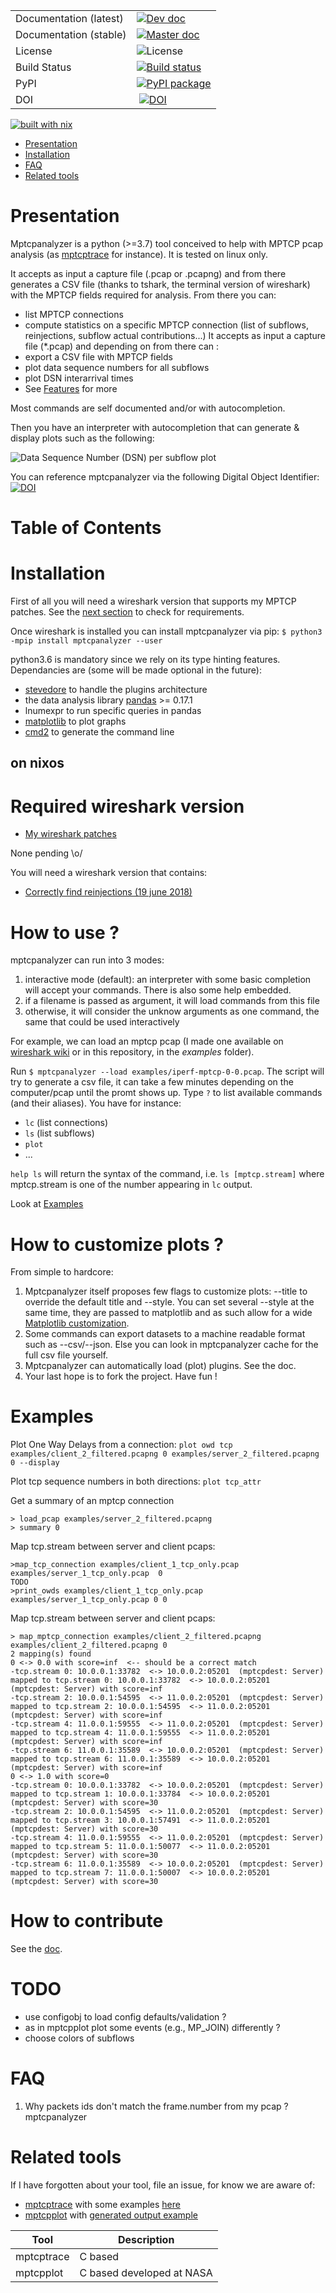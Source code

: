 

|  |  |
| --- | --- |
| Documentation (latest) | [![Dev doc](https://readthedocs.org/projects/pip/badge/?version=latest)](http://mptcpanalyzer.readthedocs.io/en/latest/) |
| Documentation (stable) | [![Master doc](https://readthedocs.org/projects/pip/badge/?version=stable)](http://mptcpanalyzer.readthedocs.io/en/stable/) |
| License | ![License](https://img.shields.io/badge/license-GPL-brightgreen.svg) |
| Build Status | [![Build status](https://travis-ci.org/teto/mptcpanalyzer.svg?branch=master)](https://travis-ci.org/teto/mptcpanalyzer) |
| PyPI |[![PyPI package](https://img.shields.io/pypi/dm/mptcpanalyzer.svg)](https://pypi.python.org/pypi/mptcpanalyzer/) |
| DOI | [![DOI](https://zenodo.org/badge/21021/lip6-mptcp/mptcpanalyzer.svg)](https://zenodo.org/badge/latestdoi/21021/lip6-mptcp/mptcpanalyzer)|
[![built with nix](https://builtwithnix.org/badge.svg)](https://builtwithnix.org)



<!-- BEGIN-MARKDOWN-TOC -->
* [Presentation](#presentation)
* [Installation](#installation)
* [FAQ](#faq)
* [Related tools](#related_tools)

<!-- END-MARKDOWN-TOC -->

Presentation
===

Mptcpanalyzer is a python (>=3.7) tool conceived to help with MPTCP pcap analysis (as [mptcptrace] for instance).
It is tested on linux only.

It accepts as input a capture file (.pcap or .pcapng) and from there generates a CSV file
(thanks to tshark, the terminal version of wireshark) with the MPTCP fields
required for analysis.
From there you can:

- list MPTCP connections
- compute statistics on a specific MPTCP connection (list of subflows, reinjections, subflow actual contributions...)
It accepts as input a capture file (\*.pcap) and depending on from there can :
- export a CSV file with MPTCP fields
- plot data sequence numbers for all subflows
- plot DSN interarrival times
- See [Features](#Features) for more

Most commands are self documented and/or with autocompletion.

Then you have an interpreter with autocompletion that can generate & display plots such as the following:

![Data Sequence Number (DSN) per subflow plot](examples/dsn.png)


You can reference mptcpanalyzer via the following Digital Object Identifier:
[![DOI](https://zenodo.org/badge/21021/lip6-mptcp/mptcpanalyzer.svg)](https://zenodo.org/badge/latestdoi/21021/lip6-mptcp/mptcpanalyzer)

# Table of Contents

# Installation

First of all you will need a wireshark version that supports my MPTCP patches.
See the [next section](#Required-wireshark-version) to check for requirements.

Once wireshark is installed you can install mptcpanalyzer via pip:
`$ python3 -mpip install mptcpanalyzer --user`

python3.6 is mandatory since we rely on its type hinting features.
Dependancies are (some will be made optional in the future):

- [stevedore](http://docs.openstack.org/developer/stevedore/) to handle the
  plugins architecture
- the data analysis library [pandas](http://pandas.pydata.org/) >= 0.17.1
- lnumexpr to run specific queries in pandas
- [matplotlib](http://matplotlib) to plot graphs
- [cmd2](https://github.com/python-cmd2/cmd2) to generate the command line

## on nixos


# Required wireshark version

- [My wireshark patches](https://code.wireshark.org/review/gitweb?p=wireshark.git&a=search&h=HEAD&st=author&s=Coudron)

None pending \o/

You will need a wireshark version that contains:
- [Correctly find reinjections (19 june 2018)](https://code.wireshark.org/review/gitweb?p=wireshark.git;a=commit;h=dac91db65e756a3198616da8cca11d66a5db6db7)

# How to use ?

 mptcpanalyzer can run into 3 modes:
  1. interactive mode (default): an interpreter with some basic completion will accept your commands. There is also some help embedded.
  2. if a filename is passed as argument, it will load commands from this file
  3. otherwise, it will consider the unknow arguments as one command, the same that could be used interactively

For example, we can load an mptcp pcap (I made one available on [wireshark wiki](https://wiki.wireshark.org/SampleCaptures#MPTCP) or in this repository, in the _examples_ folder).

Run  `$ mptcpanalyzer --load examples/iperf-mptcp-0-0.pcap`. The script will try to generate
a csv file, it can take a few minutes depending on the computer/pcap until the promt shows up.
Type `?` to list available commands (and their aliases). You have for instance:
- `lc` (list connections)
- `ls` (list subflows)
- `plot`
- ...

`help ls` will return the syntax of the command, i.e. `ls [mptcp.stream]` where mptcp.stream is one of the number appearing
in `lc` output.

Look at [Examples](#Examples)

# How to customize plots ?

From simple to hardcore:

1. Mptcpanalyzer itself proposes few flags to customize plots: --title to override the default title and --style.
You can set several --style at the same time, they are passed to matplotlib and as such allow for a wide
[Matplotlib customization](./styles/README.md).
1. Some commands can export datasets to a machine readable format such as --csv/--json. Else you can look in mptcpanalyzer cache for the full csv file yourself.
1. Mptcpanalyzer can automatically load (plot) plugins. See the doc.
1. Your last hope is to fork the project. Have fun !


# Examples

Plot One Way Delays from a connection:
`plot owd tcp examples/client_2_filtered.pcapng 0 examples/server_2_filtered.pcapng 0 --display`

Plot tcp sequence numbers in both directions:
`plot tcp_attr`

Get a summary of an mptcp connection
```
> load_pcap examples/server_2_filtered.pcapng
> summary 0
```


Map tcp.stream between server and client pcaps:

```
>map_tcp_connection examples/client_1_tcp_only.pcap examples/server_1_tcp_only.pcap  0
TODO
>print_owds examples/client_1_tcp_only.pcap examples/server_1_tcp_only.pcap 0 0
```

Map tcp.stream between server and client pcaps:
```
> map_mptcp_connection examples/client_2_filtered.pcapng examples/client_2_filtered.pcapng 0
2 mapping(s) found
0 <-> 0.0 with score=inf  <-- should be a correct match
-tcp.stream 0: 10.0.0.1:33782  <-> 10.0.0.2:05201  (mptcpdest: Server) mapped to tcp.stream 0: 10.0.0.1:33782  <-> 10.0.0.2:05201  (mptcpdest: Server) with score=inf
-tcp.stream 2: 10.0.0.1:54595  <-> 11.0.0.2:05201  (mptcpdest: Server) mapped to tcp.stream 2: 10.0.0.1:54595  <-> 11.0.0.2:05201  (mptcpdest: Server) with score=inf
-tcp.stream 4: 11.0.0.1:59555  <-> 11.0.0.2:05201  (mptcpdest: Server) mapped to tcp.stream 4: 11.0.0.1:59555  <-> 11.0.0.2:05201  (mptcpdest: Server) with score=inf
-tcp.stream 6: 11.0.0.1:35589  <-> 10.0.0.2:05201  (mptcpdest: Server) mapped to tcp.stream 6: 11.0.0.1:35589  <-> 10.0.0.2:05201  (mptcpdest: Server) with score=inf
0 <-> 1.0 with score=0
-tcp.stream 0: 10.0.0.1:33782  <-> 10.0.0.2:05201  (mptcpdest: Server) mapped to tcp.stream 1: 10.0.0.1:33784  <-> 10.0.0.2:05201  (mptcpdest: Server) with score=30
-tcp.stream 2: 10.0.0.1:54595  <-> 11.0.0.2:05201  (mptcpdest: Server) mapped to tcp.stream 3: 10.0.0.1:57491  <-> 11.0.0.2:05201  (mptcpdest: Server) with score=30
-tcp.stream 4: 11.0.0.1:59555  <-> 11.0.0.2:05201  (mptcpdest: Server) mapped to tcp.stream 5: 11.0.0.1:50077  <-> 11.0.0.2:05201  (mptcpdest: Server) with score=30
-tcp.stream 6: 11.0.0.1:35589  <-> 10.0.0.2:05201  (mptcpdest: Server) mapped to tcp.stream 7: 11.0.0.1:50007  <-> 10.0.0.2:05201  (mptcpdest: Server) with score=30
```

# How to contribute

See the [doc](http://mptcpanalyzer.readthedocs.io/en/latest/contributing.html).


# TODO

- use configobj to load config defaults/validation ?
- as in mptcpplot plot some events (e.g., MP\_JOIN) differently ?
- choose colors of subflows

# FAQ

1. Why packets ids don't match the frame.number from my pcap ?
mptcpanalyzer





# Related tools

If I have forgotten about your tool, file an issue, for know we are aware of:
- [mptcptrace] with some examples [here](http://blog.multipath-tcp.org/blog/html/2015/02/02/mptcptrace_demo.html)
- [mptcpplot] with [generated output example](https://roland.grc.nasa.gov/~jishac/mptcpplot/)

| Tool             | Description                                                                       |
|------------------------|-------------------------------------------------------------------------------|
| mptcptrace             | C based                                               |
| mptcpplot       | C based developed at NASA                                                 |

[mptcptrace]: https://bitbucket.org/bhesmans/mptcptrace
[mptcpplot]: https://github.com/nasa/multipath-tcp-tools/
